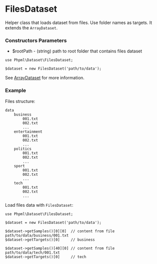 # FilesDataset

Helper class that loads dataset from files. Use folder names as targets. It extends the `ArrayDataset`.

### Constructors Parameters

* $rootPath - (string) path to root folder that contains files dataset

```
use Phpml\Dataset\FilesDataset;

$dataset = new FilesDataset('path/to/data');
```

See [ArrayDataset](machine-learning/datasets/array-dataset/) for more information.

### Example

Files structure:

```
data
    business
        001.txt
        002.txt
        ...
    entertainment
        001.txt
        002.txt
        ...
    politics
        001.txt
        002.txt
        ...
    sport
        001.txt
        002.txt
        ...
    tech
        001.txt
        002.txt
        ...
```

Load files data with `FilesDataset`: 

```
use Phpml\Dataset\FilesDataset;

$dataset = new FilesDataset('path/to/data');

$dataset->getSamples()[0][0]  // content from file path/to/data/business/001.txt
$dataset->getTargets()[0]     // business

$dataset->getSamples()[40][0] // content from file path/to/data/tech/001.txt
$dataset->getTargets()[0]     // tech
```
